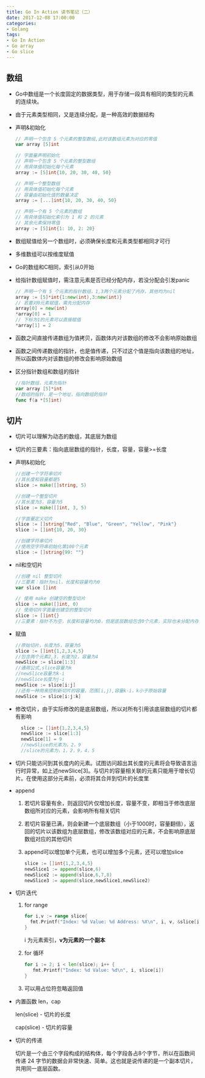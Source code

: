 ```yaml
---
title: Go In Action 读书笔记（二）
date: 2017-12-08 17:00:00
categories:
- Golang
tags:
- Go In Action
- Go array
- Go slice
---
```


## 数组

<!-- more -->

- Go中数组是一个长度固定的数据类型，用于存储一段具有相同的类型的元素的连续块。
- 由于元素类型相同，又是连续分配，是一种高效的数据结构
- 声明&初始化
  ```go
  // 声明一个包含 5 个元素的整型数组,此时该数组元素为对应的零值
  var array [5]int
  ```
  ```go
  // 字面量声明初始化
  // 声明一个包含 5 个元素的整型数组
  // 用具体值初始化每个元素
  array := [5]int{10, 20, 30, 40, 50}
  ```

  ```go
  // 声明一个整型数组
  // 用具体值初始化每个元素
  // 容量由初始化值的数量决定
  array := [...]int{10, 20, 30, 40, 50}
  ```

  ```go
  // 声明一个有 5 个元素的数组
  // 用具体值初始化索引为 1 和 2 的元素
  // 其余元素保持零值
  array := [5]int{1: 10, 2: 20}
  ```

- 数组赋值给另一个数组时，必须确保长度和元素类型都相同才可行

- 多维数组可以按维度赋值

- Go的数组和C相同，索引从0开始

- 给指针数组赋值时，需注意元素是否已经分配内存，若没分配会引发panic

  ```go
  // 声明一个有 5 个元素的指针数组，1,3两个元素分配了内存，其他均为nil
  array := [5]*int{1:new(int),3:new(int)}
  // 若要对0元素赋值，需先分配内存
  array[0] = new(int)
  *array[0] = 1
  // 下标为1的元素可以直接赋值
  *array[1] = 2
  ```
- 函数之间直接传递数组为值拷贝，函数体内对该数组的修改不会影响原始数组
- 函数之间传递数组的指针，也是值传递，只不过这个值是指向该数组的地址，所以函数体内对该数组的修改会影响原始数组
- 区分指针数组和数组的指针
  ```go
  //指针数组，元素为指针
  var array [5]*int
  //数组的指针，是一个地址，指向数组的指针
  func f(a *[5]int)
  ```
## 切片

- 切片可以理解为动态的数组，其底层为数组

- 切片的三要素：指向底层数组的指针，长度，容量，容量>=长度

- 声明&初始化

  ```go
  //创建一个字符串切片
  //其长度和容量都是5
  slice := make([]string, 5)
  ```

  ```go
  //创建一个整型切片
  //其长度为3，容量为5   
  slice := make([]int, 3, 5)
  ```

  ```go
  //字面量定义切片
  slice := []string{"Red", "Blue", "Green", "Yellow", "Pink"}
  slice := []int{10, 20, 30}
  ```

  ```go
  //创建字符串切片
  //使用空字符串初始化第100个元素
  slice := []string{99: ""}
  ```

- nil和空切片

  ```go
  //创建 nil 整型切片
  //三要素：指针为nil，长度和容量均为0
  var slice []int
  ```

  ```go
  // 使用 make 创建空的整型切片
  slice := make([]int, 0)
  // 使用切片字面量创建空的整型切片 
  slice := []int{}
  //三要素：指针不为空，长度和容量均为0，但是底层数组包含0个元素，实际也未分配内存
  ```

- 赋值

  ```go
  //原始切片，长度为5，容量为5
  slice := []int{1,2,3,4,5}
  //包含两个元素2,3，长度为2，容量为4
  newSlice := slice[1:3]
  //通用公式,slice容量为k
  //newSlice容量为k-i
  //newSlice长度为j-i
  newSlice := slice[i:j]
  //还有一种用来控制新切片的容量，范围[i,j),容量k-i，k小于原始容量
  newSlice := slice[i:j:k]
  ```

- 修改切片，由于实际修改的是底层数组，所以对所有引用该底层数组的切片都有影响

  ```go
    slice := []int{1,2,3,4,5}
    newSlice := slice[1:3]
    newSlice[1] = 9
    //newSlice的元素为，2，9
    //slice的元素为，1，2，9，4，5
  ```

- 切片只能访问到其长度内的元素。试图访问超出其长度的元素将会导致语言运行时异常，如上述newSlice[3]。与切片的容量相关联的元素只能用于增长切片。在使用这部分元素前，必须将其合并到切片的长度里

- append

  1. 若切片容量有余，则返回切片仅增加长度，容量不变，即相当于修改底层数组所对应的元素，会影响所有相关切片

  2. 若切片容量已满，则会新建一个底层数组（小于1000时，容量翻倍），返回的切片以该数组为底层数组，修改该数组对应的元素，不会影响原底层数组对应的其他切片

  3. append可以增加单个元素，也可以增加多个元素，还可以增加slice

     ```go
     slice := []int{1,2,3,4,5}
     newSlice1 := append(slice,6)
     newSlice2 := append(slice,6,7,8)
     newSlice3 := append(slice,newSlice1,newSlice2)
     ```

- 切片迭代

  1. for range

     ```go
     for i,v := range slice{
       fmt.Printf("Index: %d Value: %d Address: %X\n", i, v, &slice[i])
     }
     ```

     i 为元素索引，**v为元素的一个副本**

  2. for 循环

     ```go
     for i := 2; i < len(slice); i++ {
     	fmt.Printf("Index: %d Value: %d\n", i, slice[i])
     }
     ```

  3. 可以用占位符忽略返回值

- 内置函数 len，cap

  len(slice) - 切片的长度

  cap(slice) - 切片的容量

- 切片的传递

  切片是一个由三个字段构成的结构体，每个字段各占8个字节，所以在函数间传递 24 字节的数据会非常快速、简单。这也就是说传递的是一个副本切片，共用同一底层函数。